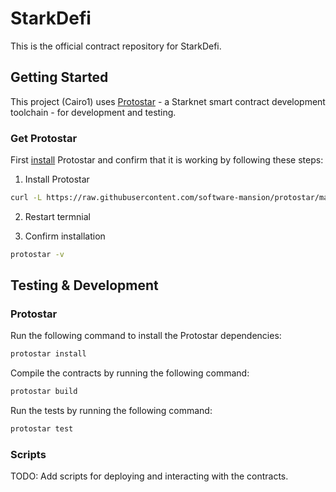 # StarkDefi

This is the official contract repository for StarkDefi.

## Getting Started

This project (Cairo1) uses [Protostar](https://docs.swmansion.com/protostar/) - a Starknet smart contract development toolchain - for development and testing.

### Get Protostar
First [install](https://docs.swmansion.com/protostar/docs/cairo-1/installation) Protostar and confirm that it is working by following these steps:

1. Install Protostar

```bash
curl -L https://raw.githubusercontent.com/software-mansion/protostar/master/install.sh | bash
```

2. Restart termnial

3. Confirm installation

```bash
protostar -v
```

## Testing & Development

### Protostar

Run the following command to install the Protostar dependencies:

```bash
protostar install
```

Compile the contracts by running the following command:

```bash
protostar build
```

Run the tests by running the following command:

```bash
protostar test
```

### Scripts

TODO: Add scripts for deploying and interacting with the contracts.
